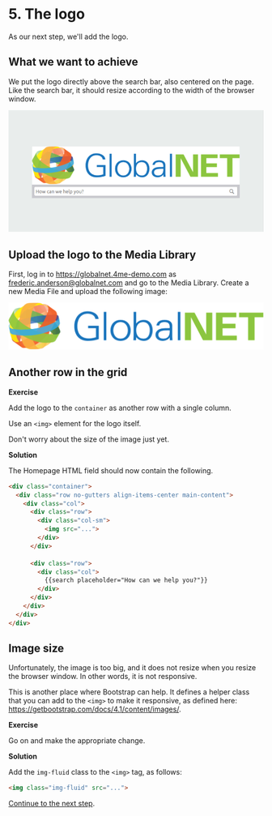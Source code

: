 # 5. The logo

As our next step, we'll add the logo.

## What we want to achieve

We put the logo directly above the search bar, also centered on the page. 
Like the search bar, it should resize according to the width of the browser window.

![Logo and search bar](images/logo-and-searchbar.png)

## Upload the logo to the Media Library

First, log in to https://globalnet.4me-demo.com as frederic.anderson@globalnet.com
and go to the Media Library. Create a new Media File and upload the following image: 

![GlobalNet logo](images/globalnet-logo.png)

## Another row in the grid

**Exercise**
 
 Add the logo to the `container` as another row with a single column.

Use an `<img>` element for the logo itself.

Don't worry about the size of the image just yet.

**Solution**

The Homepage HTML field should now contain the following.    

``` html
<div class="container">
  <div class="row no-gutters align-items-center main-content">
    <div class="col">
      <div class="row">
        <div class="col-sm">
          <img src="...">
        </div>
      </div>
      
      <div class="row">
        <div class="col">
          {{search placeholder="How can we help you?"}}
        </div>
      </div>
    </div>
  </div>
</div>
```  

## Image size

Unfortunately, the image is too big, and it does not resize when you resize the browser window.
In other words, it is not responsive.

This is another place where Bootstrap can help. It defines a helper class that you can add to the `<img>`
to make it responsive, as defined here: https://getbootstrap.com/docs/4.1/content/images/.

**Exercise**
 
Go on and make the appropriate change.

**Solution**

Add the `img-fluid` class to the `<img>` tag, as follows:

``` html
<img class="img-fluid" src="...">
```  

[Continue to the next step](6-media-queries.md).
